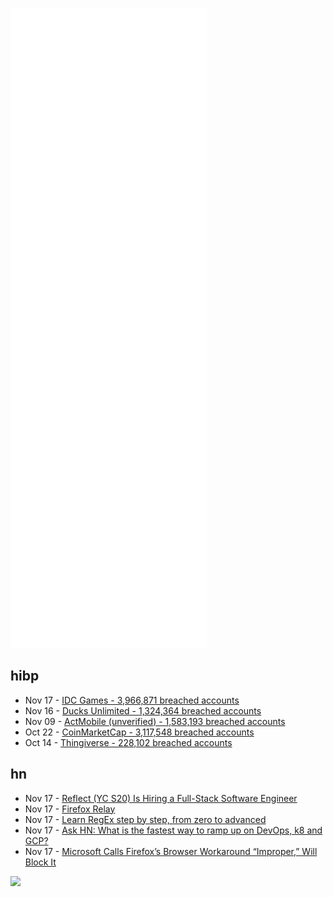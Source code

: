![Metrics](https://raw.githubusercontent.com/phixion/phixion/master/metrics.svg)

## hibp

<!--
for https://github.com/phixion/phixion/blob/main/.github/workflows/feeds.yml
-->
<!--START_SECTION:haveibeenpwnd-->
- Nov 17 - [IDC Games - 3,966,871 breached accounts](https://haveibeenpwned.com/PwnedWebsites#IDCGames)
- Nov 16 - [Ducks Unlimited - 1,324,364 breached accounts](https://haveibeenpwned.com/PwnedWebsites#DucksUnlimited)
- Nov 09 - [ActMobile (unverified) - 1,583,193 breached accounts](https://haveibeenpwned.com/PwnedWebsites#ActMobile)
- Oct 22 - [CoinMarketCap - 3,117,548 breached accounts](https://haveibeenpwned.com/PwnedWebsites#CoinMarketCap)
- Oct 14 - [Thingiverse - 228,102 breached accounts](https://haveibeenpwned.com/PwnedWebsites#Thingiverse)
<!--END_SECTION:haveibeenpwnd-->

## hn

<!--
for https://github.com/phixion/phixion/blob/main/.github/workflows/feeds.yml
-->
<!--START_SECTION:hn-->
- Nov 17 - [Reflect (YC S20) Is Hiring a Full-Stack Software Engineer](https://www.ycombinator.com/companies/reflect/jobs/Bdo0cAY-software-engineer)
- Nov 17 - [Firefox Relay](https://relay.firefox.com/)
- Nov 17 - [Learn RegEx step by step, from zero to advanced](https://regexlearn.com/)
- Nov 17 - [Ask HN: What is the fastest way to ramp up on DevOps, k8 and GCP?](https://news.ycombinator.com/item?id=29251343)
- Nov 17 - [Microsoft Calls Firefox’s Browser Workaround “Improper,” Will Block It](https://www.howtogeek.com/768727/microsoft-calls-firefoxs-browser-workaround-improper-will-block-it/)
<!--END_SECTION:hn-->

<!--
for https://yhype.me
-->
![](https://hit.yhype.me/github/profile?user_id=13013670)
